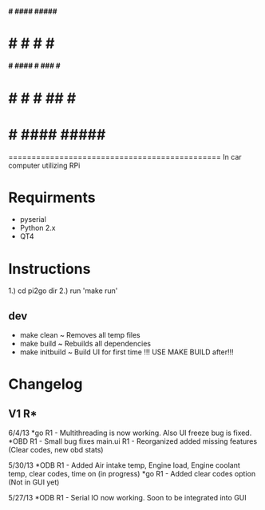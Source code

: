 ####   #  ####  #####    ####
#   #        #  #       #    #
####   #  ####  #  ###  #    #
#      #  #     #   ##  #    #
#      #  ####  #####    ####
==============================================
In car computer utilizing RPi


Requirments
==============================================
- pyserial
- Python 2.x
- QT4

Instructions
==============================================
1.) cd pi2go dir
2.) run 'make run'

dev
-----
- make clean        ~ Removes all temp files
- make build        ~ Rebuilds all dependencies 
- make initbuild    ~ Build UI for first time !!! USE MAKE BUILD after!!!

Changelog
==============================================
V1 R*
---------------
6/4/13
*go R1 - Multithreading is now working. Also UI freeze bug is fixed.
*OBD R1 - Small bug fixes
main.ui R1 - Reorganized added missing features (Clear codes, new obd stats)

5/30/13
*ODB R1 - Added Air intake temp, Engine load, Engine coolant temp, clear codes, time on (in progress)
*go R1	- Added clear codes option (Not in GUI yet)

5/27/13
*ODB R1 - Serial IO now working. Soon to be integrated into GUI

